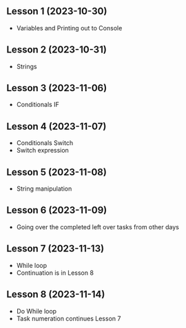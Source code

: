 ## Lesson 1 (2023-10-30)

- Variables and Printing out to Console

## Lesson 2 (2023-10-31)

- Strings

## Lesson 3 (2023-11-06)

- Conditionals IF

## Lesson 4 (2023-11-07)

- Conditionals Switch
- Switch expression

## Lesson 5 (2023-11-08)

- String manipulation

## Lesson 6 (2023-11-09)

- Going over the completed left over tasks from other days

## Lesson 7 (2023-11-13)

- While loop
- Continuation is in Lesson 8

## Lesson 8 (2023-11-14)

- Do While loop
- Task numeration continues Lesson 7